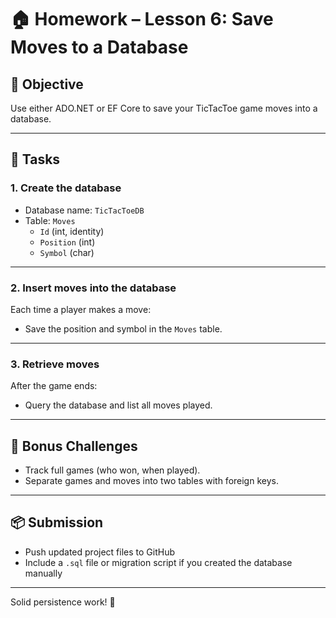 # 🏠 Homework – Lesson 6: Save Moves to a Database

## 🎯 Objective

Use either ADO.NET or EF Core to save your TicTacToe game moves into a database.

---

## 📌 Tasks

### 1. Create the database

- Database name: `TicTacToeDB`
- Table: `Moves`
  - `Id` (int, identity)
  - `Position` (int)
  - `Symbol` (char)

---

### 2. Insert moves into the database

Each time a player makes a move:
- Save the position and symbol in the `Moves` table.

---

### 3. Retrieve moves

After the game ends:
- Query the database and list all moves played.

---

## 🧩 Bonus Challenges

- Track full games (who won, when played).
- Separate games and moves into two tables with foreign keys.

---

## 📦 Submission

- Push updated project files to GitHub
- Include a `.sql` file or migration script if you created the database manually

---

Solid persistence work! 🚀

